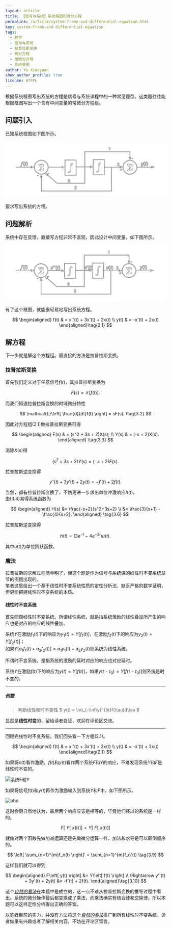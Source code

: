 ```yaml
---
layout: article
title: 【信号与系统】系统框图和微分方程
permalink: /article/system-frame-and-differential-equation.html
key: system-frame-and-differential-equation
tags: 
  - 数学
  - 信号与系统
  - 拉普拉斯变换
  - 微分方程
  - 常微分方程
  - 系统框图
author: Yu Xiaoyuan
show_author_profile: true
license: WTFPL
---
```


根据系统框图写出系统的方程是信号与系统课程中的一种常见题型。这类题往往能根据框图写出一个含有中间变量的常微分方程组。

<!--more-->

## 问题引入

已知系统框图如下图所示。

![系统框图](/assets/images/2022-09-02-system-frame-and-differential-equation/question.png)

要求写出系统的方程。

## 问题解析

系统中存在反馈，直接写方程非常不直观，因此设计中间变量，如下图所示。

![中间变量](/assets/images/2022-09-02-system-frame-and-differential-equation/question-x.png)

有了这个框图，就能很轻易地写出系统方程。

$$
\begin{aligned}
    f(t) & = x''(t) + 3x'(t) + 2x(t) \\
    y(t) & = -x'(t) + 2x(t)
\end{aligned}\tag{2.1}
$$

## 解方程

下一步就是解这个方程组。最直接的方法是拉普拉斯变换。

### 拉普拉斯变换

首先我们定义对于任意信号$f(t)$，其拉普拉斯变换为

$$
F(s) = \mathcal{L}\left[ f(t)\right].
\tag{3.1}
$$

而我们知道拉普拉斯变换的时域微分特性

$$
\mathcal{L}\left[ \frac{d}{dt}f(t) \right] = sF(s).
\tag{3.2}
$$

因此对方程组$(2.1)$做拉普拉斯变换可得

$$
\begin{aligned}
    F(s) & = (s^2 + 3s + 2)X(s); \\
    Y(s) & = (-s + 2)X(s).
\end{aligned} \tag{3.3}
$$

消除$X(s)$得

$$
(s^2 + 3s + 2)Y(s)=(-s + 2)F(s).
\tag{3.4}
$$

拉普拉斯逆变换得

$$
y''(t) + 3y'(t) + 2y(t) = -f'(t) + 2f(t).
\tag{3.5}
$$

当然，都有拉普拉斯变换了，不妨更进一步求出单位冲激响应$h(t)$。  
由$(3.4)$易得系统函数为

$$
\begin{aligned}
    H(s) &= \frac{-s+2}{s^2+3s+2} \\
    &= \frac{3}{s+1} - \frac{4}{s+2}.
\end{aligned}
\tag{3.6}
$$

拉普拉斯逆变换得

$$
h(t)=\left( 3e^{-t} - 4e^{-2t} \right)u(t).
\tag{3.7}
$$

其中$u(t)$为单位阶跃函数。

### 魔法

拉普拉斯的求解过程简单明了，但这个题是作为信号与系统课的线性时不变系统章节的例题出现的。  
笔者这里给出一个基于线性时不变系统性质的定性分析法，缺乏严格的数学证明，但更能把握线性时不变系统的本质。

#### 线性时不变系统

首先回顾线性时不变系统。所谓线性系统，就是指系统激励的线性叠加所产生的响应也是对应的响应的线性叠加。

系统$Y$在激励$f_1(t)$下的响应为$y_1(t)=Y[f_1(t)]$，在激励$f_2(t)$下的响应为$y_2(t)=Y[f_2(t)]$；  
如果$Y[a_1f_1(t) + a_2f_2(t)] = a_1y_1(t) + a_2y_2(t)$则系统为线性系统。

所谓时不变系统，是指系统的激励的延时对应的响应也对应延时。

系统$Y$在激励$f(t)$下的响应为$y(t)=Y[f(t)]$，如果$y(t-t_0) = Y[f(t-t_0)]$则系统是时不变的。

---

##### 例题

> 判断线性和时不变性 $ y(t) = \int_{-\infty}^{5t}f(\tau)d\tau $

显然是**线性时变**的，留给读者自证，欢迎在评论区交流。

---

回顾完线性时不变系统，我们回头看一下方程$(2.1)$。

$$
\begin{aligned}
    f(t) & = x''(t) + 3x'(t) + 2x(t) \\
    y(t) & = -x'(t) + 2x(t)
\end{aligned}\tag{2.1}
$$

如果将$x(t)$看作激励，$f(t)$和$y(t)$看作两个系统$F$和$Y$的响应，不难发现系统$Y$和$F$是线性时不变的。

![系统F和Y](/assets/images/2022-09-02-system-frame-and-differential-equation/magic-1.svg)

如果将信号$f(t)$和$y(t)$再作为激励输入到系统$Y$和$F$中，如下图所示。

![oho](/assets/images/2022-09-02-system-frame-and-differential-equation/magic-2.svg)

这时会很自然地认为，最后两个响应应该是相等的，毕竟他们经过的系统是一样的。

$$
F\left[ \: Y\left[ \: x(t) \right] \right] = Y\left[ \: F\left[ \: x(t) \right] \right]
\tag{3.8}
$$

就像对两个函数先做加减运算还是先做微分运算一样，加法和求导是可以颠倒顺序的。

$$
\left[ \sum_{n=1}^{m}f_n(t) \right]' = \sum_{n=1}^{m}f_n'(t)
\tag{3.9}
$$

这样我们就可以得到

$$
\begin{aligned}
    F\left[ y(t) \right] &= Y\left[ f(t) \right] \\
    \Rightarrow y''(t) + 3y'(t) + 2y(t) &= -f'(t) + 2f(t).
\end{aligned}\tag{3.10}
$$

这个[*自然的看法*](/article/system-frame-and-differential-equation.html#:~:text=这时会很自然地认为，最后两个响应应该是相等的)在本题中是成立的，这一点不难从拉普拉斯变换的推导过程中看出。系统的微分操作最后都变换成了乘法，而乘法确实有结合律和交换律，所以本题可以这样定性分析得出正确的答案。

以笔者目前的实力，并没有方法将这个[*自然的看法*](/article/system-frame-and-differential-equation.html#:~:text=这时会很自然地认为，最后两个响应应该是相等的)推广到所有线性时不变系统。读者如果有兴趣或者了解相关内容，不妨在评论区留言。
